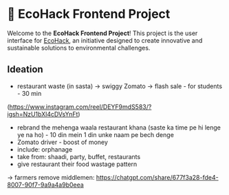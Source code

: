 # 🌿 EcoHack Frontend Project  

Welcome to the **EcoHack Frontend Project**! This project is the user interface for [EcoHack](#), an initiative designed to create innovative and sustainable solutions to environmental challenges.  


## Ideation
- restaurant waste (in sasta) -> swiggy Zomato -> flash sale - for students - 30 min

(https://www.instagram.com/reel/DEYF9mdS583/?igsh=NzU1bXl4cDVsYnFt)

- rebrand the mehenga waala restaurant khana (saste ka time pe hi lenge ye na ho) - 10 din mein 1 din unke naam pe bech denge
- Zomato driver - boost of money
- include: orphanage
- take from: shaadi, party, buffet, restaurants
- give restaurant their food wastage pattern

→  farmers remove middlemen: https://chatgpt.com/share/677f3a28-fde4-8007-90f7-9a9a4a9b0eea
